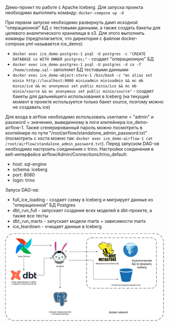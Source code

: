 Демо-проект по работе с Apache Iceberg.
Для запуска проекта необходимо выполнить команду: ```docker-compose up -d```

При первом запуске необходимо развернуть дамп исходной "операционной" БД с тестовыми данными, а также создать бакеты для целевого аналитического хранилища в s3. Для этого выполнить команды (предполагается, что директория с файлом docker-compose.yml называется ice_demo):
- ```docker exec ice_demo-postgres-1 psql -U postgres -c "CREATE DATABASE co WITH OWNER postgres;"``` - создает "операционную" БД
- ```docker exec ice_demo-postgres-1 psql -U postgres -d co -f /home/codump.sql``` - заполняет БД тестовыми данными
- ```docker exec ice_demo-object-store-1 /bin/bash -c "mc alias set minio http://localhost:9000 minioadmin minioadmin && mc mb minio/ice && mc anonymous set public minio/ice && mc mb minio/source && mc anonymous set public minio/source"``` - создает бакеты для дальнейшего использования в Iceberg (на текущий момент в проекте используется только бакет source, поэтому можно не создавать ice)

Для входа в airflow необходимо использовать username = "admin" и password = значению, выведенному в логи контейнера ice_demo-airflow-1. Также сгенерированный пароль можно посмотреть в контейнере по пути "/root/airflow/standalone_admin_password.txt" (посмотреть с хоста можно так: ```docker exec ice_demo-airflow-1 cat /root/airflow/standalone_admin_password.txt```). Перед запуском DAG-ов необходимо настроить соединение с trino. Настройки соединения в веб-интерфейсе airflow/Admin/Connections/trino_default:
- host: sql-engine
- schema: iceberg
- port: 8080
- login: trino

Запуск DAG-ов:
- full_ice_loading - создает схему в Iceberg и мигрирует данные из "операционной" БД Postgres
- dbt_run_full - запускает создание всех моделей в dbt-проекте, а также все тесты
- dbt_run_marts - запускает модели marts + зависимости marts
- ice_teardown - очищает данные в Iceberg

![diagram](diagram.png)
